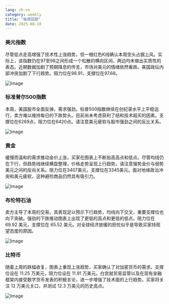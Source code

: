 ```yaml
---
lang: zh-cn
category: weekly
title: "每周回顾"
date: 2025-08-10
---
```


### 美元指数

尽管低点走高增强了技术性上涨趋势，但一根红色K线确认本周空头占据上风。实际上，该指数仍在97至98之间形成一个松散的横向区间，两边均未做出实质性的表态。近期数据加剧了预期降息的传言，市场对美元的情绪依然看跌。美国政坛内部冲突加剧了下行趋势。阻力位在98.91，支撑位在97.68。

![Image](https://markleighedu.github.io/img/Aug-2025/10-Aug-2025/usdindex.jpg)

### 标准普尔500指数

本周，美国股市全面反弹，需求强劲。标普500指数继续在创纪录水平上平稳运行，卖方难以维持每日的下跌势头。目前尚未考虑获利了结和技术超买的因素。支撑位在6269点，阻力位在6420点。请注意美元疲软与股市强劲之间的反比关系。

![Image](https://markleighedu.github.io/img/Aug-2025/10-Aug-2025/sp500.jpg)

### 黄金

缓慢而温和的需求推动金价上涨，买家在图表上不断抬高高点和低点。尽管均线仍在下行，但趋势线继续横盘整理，价格走势呈现上行趋势。请注意强势金价与弱势美元之间的反向关系。阻力位在3407美元，支撑位在3345美元。面对地缘政治冲突和美元疲软，这种避险商品仍然具有吸引力。

![Image](https://markleighedu.github.io/img/Aug-2025/10-Aug-2025/gold.jpg)

### 布伦特石油

卖方主导了本周的交易，其表现足以预示下行趋势，均线向下交叉，重要支撑位也向下突破。强劲的下跌推动图表上出现了更低的高点和更低的低点。阻力位在 69.92 美元，支撑位在 65.52 美元。对全球经济放缓的担忧似乎是导致买家持观望态度的原因。

![Image](https://markleighedu.github.io/img/Aug-2025/10-Aug-2025/brentoil.jpg)

### 比特币

随着上周的跌幅收复，图表上重现上涨趋势，买家确认了对加密货币的需求。支撑位设在 11.25 万美元，阻力位设在 11.91 万美元。白宫就贸易监管以及在现有金融框架内接受数字货币发表的积极言论，进一步增强了技术面的上行趋势。买家将关注 12 万美元关口，并测试 12.3 万美元的历史高点。

![Image](https://markleighedu.github.io/img/Aug-2025/10-Aug-2025/bitcoin.jpg)

